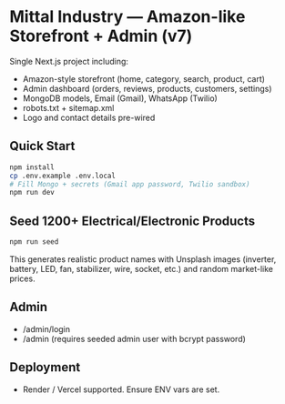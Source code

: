 # Mittal Industry — Amazon-like Storefront + Admin (v7)

Single Next.js project including:
- Amazon-style storefront (home, category, search, product, cart)
- Admin dashboard (orders, reviews, products, customers, settings)
- MongoDB models, Email (Gmail), WhatsApp (Twilio)
- robots.txt + sitemap.xml
- Logo and contact details pre-wired

## Quick Start
```bash
npm install
cp .env.example .env.local
# Fill Mongo + secrets (Gmail app password, Twilio sandbox)
npm run dev
```

## Seed 1200+ Electrical/Electronic Products
```bash
npm run seed
```
This generates realistic product names with Unsplash images (inverter, battery, LED, fan, stabilizer, wire, socket, etc.) and random market-like prices.

## Admin
- /admin/login
- /admin (requires seeded admin user with bcrypt password)

## Deployment
- Render / Vercel supported. Ensure ENV vars are set.
